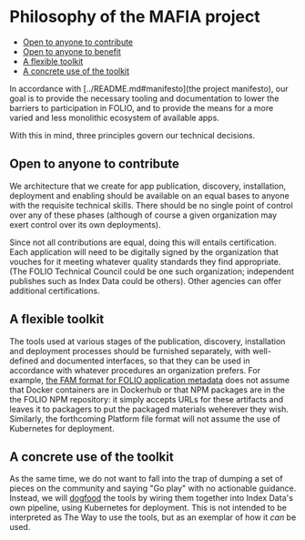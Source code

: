 # Philosophy of the MAFIA project

<!-- md2toc -l 2 philosophy.md -->
* [Open to anyone to contribute](#open-to-anyone-to-contribute)
* [Open to anyone to benefit](#open-to-anyone-to-benefit)
* [A flexible toolkit](#a-flexible-toolkit)
* [A concrete use of the toolkit](#a-concrete-use-of-the-toolkit)


In accordance with [../README.md#manifesto](the project manifesto), our goal is to provide the necessary tooling and documentation to lower the barriers to participation in FOLIO, and to provide the means for a more varied and less monolithic ecosystem of available apps.

With this in mind, three principles govern our technical decisions.


## Open to anyone to contribute

We architecture that we create for app publication, discovery, installation, deployment and enabling should be available on an equal bases to anyone with the requisite technical skills. There should be no single point of control over any of these phases (although of course a given organization may exert control over its own deployments).

Since not all contributions are equal, doing this will entails certification. Each application will need to be digitally signed by the organization that vouches for it meeting whatever quality standards they find appropriate. (The FOLIO Technical Council could be one such organization; independent publishes such as Index Data could be others). Other agencies can offer additional certifications.


## A flexible toolkit

The tools used at various stages of the publication, discovery, installation and deployment processes should be furnished separately, with well-defined and documented interfaces, so that they can be used in accordance with whatever procedures an organization prefers. For example, [the FAM format for FOLIO application metadata](folio-app-metadata.md) does not assume that Docker containers are in Dockerhub or that NPM packages are in the the FOLIO NPM repository: it simply accepts URLs for these artifacts and leaves it to packagers to put the packaged materials weherever they wish. Similarly, the forthcoming Platform file format will not assume the use of Kubernetes for deployment.


## A concrete use of the toolkit

As the same time, we do not want to fall into the trap of dumping a set of pieces on the community and saying "Go play" with no actionable guidance. Instead, we will [dogfood](https://en.wikipedia.org/wiki/Eating_your_own_dog_food) the tools by wiring them together into Index Data's own pipeline, using Kubernetes for deployment. This is not intended to be interpreted as The Way to use the tools, but as an exemplar of how it _can_ be used.



